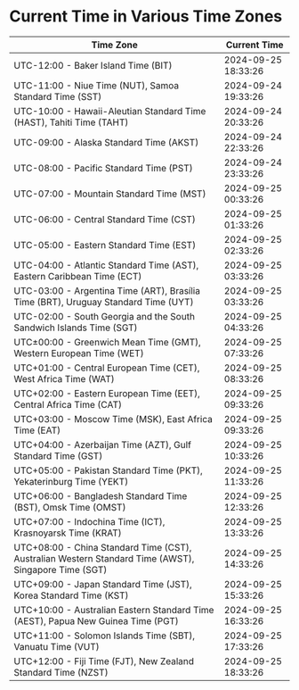 # Current Time in Various Time Zones

| Time Zone | Current Time |
|-----------|--------------|
| UTC-12:00 - Baker Island Time (BIT) | 2024-09-25 18:33:26 |
| UTC-11:00 - Niue Time (NUT), Samoa Standard Time (SST) | 2024-09-24 19:33:26 |
| UTC-10:00 - Hawaii-Aleutian Standard Time (HAST), Tahiti Time (TAHT) | 2024-09-24 20:33:26 |
| UTC-09:00 - Alaska Standard Time (AKST) | 2024-09-24 22:33:26 |
| UTC-08:00 - Pacific Standard Time (PST) | 2024-09-24 23:33:26 |
| UTC-07:00 - Mountain Standard Time (MST) | 2024-09-25 00:33:26 |
| UTC-06:00 - Central Standard Time (CST) | 2024-09-25 01:33:26 |
| UTC-05:00 - Eastern Standard Time (EST) | 2024-09-25 02:33:26 |
| UTC-04:00 - Atlantic Standard Time (AST), Eastern Caribbean Time (ECT) | 2024-09-25 03:33:26 |
| UTC-03:00 - Argentina Time (ART), Brasília Time (BRT), Uruguay Standard Time (UYT) | 2024-09-25 03:33:26 |
| UTC-02:00 - South Georgia and the South Sandwich Islands Time (SGT) | 2024-09-25 04:33:26 |
| UTC±00:00 - Greenwich Mean Time (GMT), Western European Time (WET) | 2024-09-25 07:33:26 |
| UTC+01:00 - Central European Time (CET), West Africa Time (WAT) | 2024-09-25 08:33:26 |
| UTC+02:00 - Eastern European Time (EET), Central Africa Time (CAT) | 2024-09-25 09:33:26 |
| UTC+03:00 - Moscow Time (MSK), East Africa Time (EAT) | 2024-09-25 09:33:26 |
| UTC+04:00 - Azerbaijan Time (AZT), Gulf Standard Time (GST) | 2024-09-25 10:33:26 |
| UTC+05:00 - Pakistan Standard Time (PKT), Yekaterinburg Time (YEKT) | 2024-09-25 11:33:26 |
| UTC+06:00 - Bangladesh Standard Time (BST), Omsk Time (OMST) | 2024-09-25 12:33:26 |
| UTC+07:00 - Indochina Time (ICT), Krasnoyarsk Time (KRAT) | 2024-09-25 13:33:26 |
| UTC+08:00 - China Standard Time (CST), Australian Western Standard Time (AWST), Singapore Time (SGT) | 2024-09-25 14:33:26 |
| UTC+09:00 - Japan Standard Time (JST), Korea Standard Time (KST) | 2024-09-25 15:33:26 |
| UTC+10:00 - Australian Eastern Standard Time (AEST), Papua New Guinea Time (PGT) | 2024-09-25 16:33:26 |
| UTC+11:00 - Solomon Islands Time (SBT), Vanuatu Time (VUT) | 2024-09-25 17:33:26 |
| UTC+12:00 - Fiji Time (FJT), New Zealand Standard Time (NZST) | 2024-09-25 18:33:26 |
